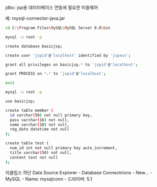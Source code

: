 
jdbc: jsp용 데이터베이스 연동에 필요한 미들웨어

예: mysql-connector-java.jar 

```bash
cd C:\Program Files\MySQL\MySQL Server 8.0\bin

mysql -u root -p

create database basicjsp;

create user 'jspid'@'localhost' identified by 'jspass';

grant all privileges on basicjsp.* to 'jspid'@'localhost';

grant PROCESS on *.* to 'jspid'@'localhost';

exit

mysql -u root -p

use basicjsp;

create table member (
  id varchar(50) not null primary key,
  pass varchar(16) not null,
  name varchar(10) not null,
  reg_date datetime not null
);

create table test (
  num_id int not null primary key auto_increment,
  title varchar(50) not null,
  content text not null
);
```

이클립스 하단 Data Source Explorer - Database Connectrions - New... - MySQL - Name: mysqlconn - 드라이버: 5.1
